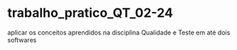 # trabalho_pratico_QT_02-24
aplicar os conceitos aprendidos na disciplina Qualidade e Teste em até dois softwares
